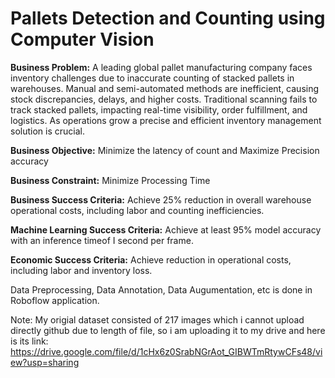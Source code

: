 # Pallets Detection and Counting using Computer Vision

**Business Problem:** A leading global pallet manufacturing company faces inventory challenges due to inaccurate counting of stacked pallets in warehouses. Manual and semi-automated methods are inefficient, causing stock discrepancies, delays, and higher costs. Traditional scanning fails to track stacked pallets, impacting real-time visibility, order fulfillment, and logistics. As operations grow a precise and efficient inventory management solution is crucial.

**Business Objective:** Minimize the latency of count and Maximize Precision accuracy

**Business Constraint:** Minimize Processing Time


**Business Success Criteria:** Achieve 25% reduction in overall warehouse operational costs, including labor and counting inefficiencies.

**Machine Learning Success Criteria:** Achieve at least 95% model accuracy with an inference timeof I second per frame.

**Economic Success Criteria:** Achieve reduction in operational costs, including labor and inventory loss.

Data Preprocessing, Data Annotation, Data Augumentation, etc is done in Roboflow application.

Note: My origial dataset consisted of 217 images which i cannot upload directly github due to length of file, so i am uploading it to my drive and here is its link: https://drive.google.com/file/d/1cHx6z0SrabNGrAot_GIBWTmRtywCFs48/view?usp=sharing
